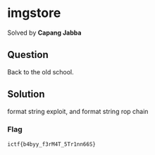 # imgstore
Solved by **Capang Jabba**

## Question
Back to the old school.

## Solution
format string exploit, and format string rop chain

### Flag
`ictf{b4byy_f3rM4T_5Tr1nn66S}`
